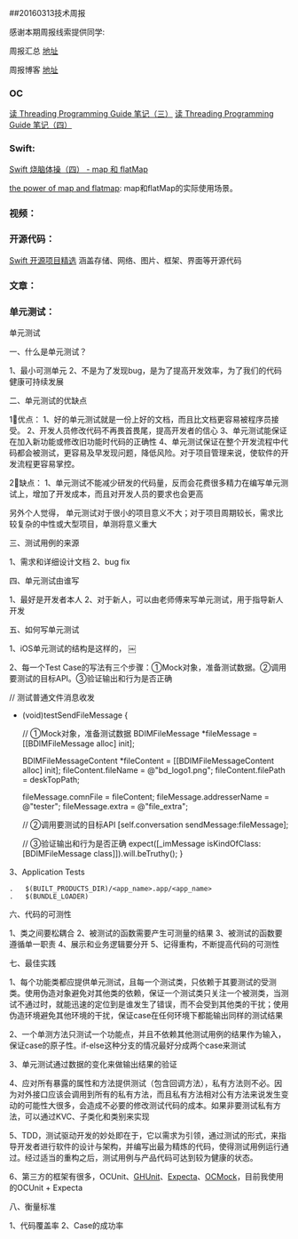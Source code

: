 
##20160313技术周报

感谢本期周报线索提供同学:

周报汇总 [地址](https://github.com/BaiduHiDeviOS/iOS-Tech-Weekly)

周报博客 [地址](http://baiduhidevios.github.io/)

### OC
[读 Threading Programming Guide 笔记（三）](http://www.devtalking.com/articles/read-threading-programming-guide-3/)
[读 Threading Programming Guide 笔记（四）](http://www.devtalking.com/articles/read-threading-programming-guide-4/)
### Swift:
[Swift 烧脑体操（四） - map 和 flatMap](http://blog.devtang.com/2016/03/05/swift-gym-4-map-and-flatmap/)

[the power of map and flatmap](http://blog.xebia.com/the-power-of-map-and-flatmap-of-swift-optionals/): map和flatMap的实际使用场景。

### 视频：

### 开源代码：
[Swift 开源项目精选](http://dev.swiftguide.cn/archive/featured-open-source-projects-in-swift_v1.0.html) 涵盖存储、网络、图片、框架、界面等开源代码

### 文章：


### 单元测试：
单元测试


一、什么是单元测试？

1、最小可测单元
2、不是为了发现bug，是为了提高开发效率，为了我们的代码健康可持续发展


二、单元测试的优缺点

1⃣️优点：
1、好的单元测试就是一份上好的文档，而且比文档更容易被程序员接受。
2、开发人员修改代码不再畏首畏尾，提高开发者的信心
3、单元测试能保证在加入新功能或修改旧功能时代码的正确性
4、单元测试保证在整个开发流程中代码都会被测试，更容易及早发现问题，降低风险。对于项目管理来说，使软件的开发流程更容易掌控。

2⃣️缺点：
1、单元测试不能减少研发的代码量，反而会花费很多精力在编写单元测试上，增加了开发成本，而且对开发人员的要求也会更高

另外个人觉得，
单元测试对于很小的项目意义不大；对于项目周期较长，需求比较复杂的中性或大型项目，单测将意义重大


三、测试用例的来源

1、需求和详细设计文档
2、bug fix


四、单元测试由谁写

1、最好是开发者本人
2、对于新人，可以由老师傅来写单元测试，用于指导新人开发


五、如何写单元测试

1、iOS单元测试的结构是这样的，
￼


2、每一个Test Case的写法有三个步骤：①Mock对象，准备测试数据。②调用要测试的目标API。③验证输出和行为是否正确

// 测试普通文件消息收发
- (void)testSendFileMessage {
    
    // ①Mock对象，准备测试数据
    BDIMFileMessage *fileMessage = [[BDIMFileMessage alloc] init];
    
    BDIMFileMessageContent *fileContent = [[BDIMFileMessageContent alloc] init];
    fileContent.fileName = @"bd_logo1.png";
    fileContent.filePath = deskTopPath;

	fileMessage.comnFile = fileContent;
	fileMessage.addresserName = @"tester";
    fileMessage.extra = @"file_extra";
    
    // ②调用要测试的目标API
    [self.conversation sendMessage:fileMessage];
    
    // ③验证输出和行为是否正确
    expect([_imMessage isKindOfClass:[BDIMFileMessage class]]).will.beTruthy();
}

3、Application Tests

	.	$(BUILT_PRODUCTS_DIR)/<app_name>.app/<app_name> 
	.	$(BUNDLE_LOADER) 

六、代码的可测性

1、类之间要松耦合
2、被测试的函数需要产生可测量的结果
3、被测试的函数要遵循单一职责
4、展示和业务逻辑要分开
5、记得重构，不断提高代码的可测性


七、最佳实践

1、每个功能类都应提供单元测试，且每一个测试类，只依赖于其要测试的受测类。使用伪造对象避免对其他类的依赖，保证一个测试类只关注一个被测类，当测试不通过时，就能迅速的定位到是谁发生了错误，而不会受到其他类的干扰；使用伪造环境避免其他环境的干扰，保证case在任何环境下都能输出同样的测试结果

2、一个单测方法只测试一个功能点，并且不依赖其他测试用例的结果作为输入，保证case的原子性。if-else这种分支的情况最好分成两个case来测试

3、单元测试通过数据的变化来做输出结果的验证

4、应对所有暴露的属性和方法提供测试（包含回调方法），私有方法则不必。因为对外接口应该会调用到所有的私有方法，而且私有方法相对公有方法来说发生变动的可能性大很多，会造成不必要的修改测试代码的成本。如果非要测试私有方法，可以通过KVC、子类化和类别来实现

5、TDD，测试驱动开发的妙处即在于，它以需求为引领，通过测试的形式，来指导开发者进行软件的设计与架构，并编写出最为精炼的代码，使得测试用例运行通过。经过适当的重构之后，测试用例与产品代码可达到较为健康的状态。

6、第三方的框架有很多，OCUnit、[GHUnit](https://github.com/gh-unit/gh-unit.git)、[Expecta](https://github.com/specta/expecta.git)、[OCMock](https://github.com/erikdoe/ocmock.git)，目前我使用的OCUnit + Expecta


八、衡量标准

1、代码覆盖率
2、Case的成功率
